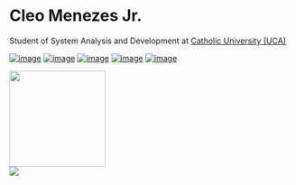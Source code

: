 <h1>Cleo Menezes Jr.</h2>
<p>Student of System Analysis and Development at <a href="https://www.uca.edu.br">Catholic University (UCA)</p>
  
[![image](https://img.shields.io/badge/LinkedIn-0077B5?style=for-the-badge&logo=linkedin&logoColor=white)](https://www.linkedin.com/in/cleo-menezes-jr/)
[![image](https://img.shields.io/badge/Instagram-E4405F?style=for-the-badge&logo=instagram&logoColor=white)](https://www.instagram.com/cleo.menemezes/)
[![image](https://img.shields.io/badge/Twitter-1DA1F2?style=for-the-badge&logo=twitter&logoColor=white)](https://twitter.com/CleoMenezesJr)
[![image](https://img.shields.io/badge/Gmail-D14836?style=for-the-badge&logo=gmail&logoColor=white)](mailto:produtor.junior.menezes@gmail.com)
[![image](https://img.shields.io/badge/ProtonMail-8B89CC?style=for-the-badge&logo=protonmail&logoColor=white)](mailto:menezesjr@protonmail.com)




<img height="170" src="https://github-r eadme-stats.vercel.app/api?username=CleoMenezes&theme=react&show_icons=true" />
<br>
<img src="https://github-readme-s tats.vercel.app/api/top-langs/?username=CleoMenezes&theme=react" />
